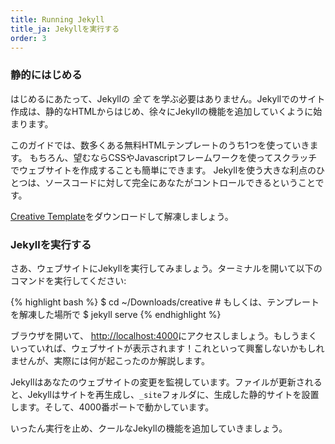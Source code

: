 ```yaml
---
title: Running Jekyll
title_ja: Jekyllを実行する
order: 3
---
```


### 静的にはじめる

はじめるにあたって、Jekyllの _全て_ を学ぶ必要はありません。Jekyllでのサイト作成は、静的なHTMLからはじめ、徐々にJekyllの機能を追加していくように始まります。

このガイドでは、数多くある無料HTMLテンプレートのうち1つを使っていきます。
もちろん、望むならCSSやJavascriptフレームワークを使ってスクラッチでウェブサイトを作成することも簡単にできます。
Jekyllを使う大きな利点のひとつは、ソースコードに対して完全にあなたがコントロールできるということです。

[Creative Template](/creative.zip)をダウンロードして解凍しましょう。


### Jekyllを実行する

さあ、ウェブサイトにJekyllを実行してみましょう。ターミナルを開いて以下のコマンドを実行してください:

{% highlight bash %}
$ cd ~/Downloads/creative # もしくは、テンプレートを解凍した場所で
$ jekyll serve
{% endhighlight %}

ブラウザを開いて、 [http://localhost:4000](http://localhost:4000)にアクセスしましょう。もしうまくいっていれば、ウェブサイトが表示されます！これといって興奮しないかもしれませんが、実際には何が起こったのか解説します。

Jekyllはあなたのウェブサイトの変更を監視しています。ファイルが更新されると、Jekyllはサイトを再生成し、`_site`フォルダに、生成した静的サイトを設置します。そして、4000番ポートで動かしています。

いったん実行を止め、クールなJekyllの機能を追加していきましょう。
